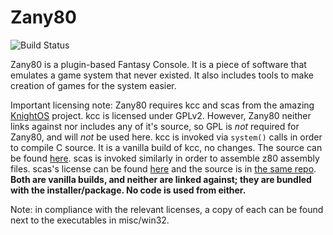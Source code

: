 # Zany80

![Build Status](https://travis-ci.org/Zany80/Zany80.svg?branch=master "Build status from Travis CI")

Zany80 is a plugin-based Fantasy Console. It is a piece of software that emulates a game system that never existed. It also includes tools to make creation of games for the system easier.

Important licensing note: Zany80 requires kcc and scas from the amazing
[KnightOS](https://github.com/KnightOS) project. kcc is licensed under GPLv2.
However, Zany80 neither links against nor includes any of it's source, so GPL is
*not* required for Zany80, and will *not* be used here. kcc is invoked via
`system()` calls in order to compile C source. It is a vanilla build of kcc, no
changes. The source can be found [here](https://github.com/knightos/kcc). scas
is invoked similarly in order to assemble z80 assembly files. scas's license can
be found [here](https://github.com/KnightOS/scas/blob/master/LICENSE) and the
source is in [the same repo](https://github.com/KnightOS/scas). **Both are
vanilla builds, and neither are linked against; they are bundled with the
installer/package. No code is used from either.**

Note: in compliance with the relevant licenses, a copy of each can be found next
to the executables in misc/win32.
